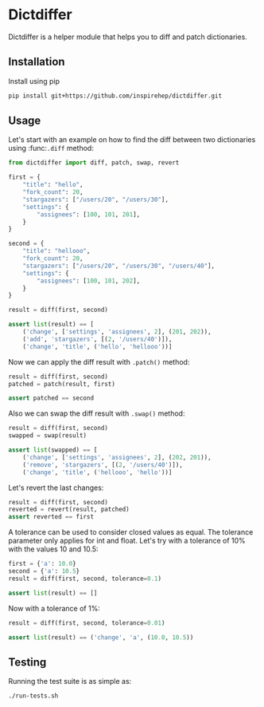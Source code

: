 
# Dictdiffer
Dictdiffer is a helper module that helps you to diff and patch dictionaries.

## Installation
 Install using pip
 ```bash
pip install git+https://github.com/inspirehep/dictdiffer.git
```

## Usage
Let's start with an example on how to find the diff between two dictionaries using :func:`.diff` method:

```python
from dictdiffer import diff, patch, swap, revert

first = {
	"title": "hello",
	"fork_count": 20,
	"stargazers": ["/users/20", "/users/30"],
	"settings": {
		"assignees": [100, 101, 201],
	}
}

second = {
	"title": "hellooo",
	"fork_count": 20,
	"stargazers": ["/users/20", "/users/30", "/users/40"],
	"settings": {
		"assignees": [100, 101, 202],
	}
}

result = diff(first, second)

assert list(result) == [
	('change', ['settings', 'assignees', 2], (201, 202)),
	('add', 'stargazers', [(2, '/users/40')]),
	('change', 'title', ('hello', 'hellooo'))]

```

Now we can apply the diff result with `.patch()` method:

```python
result = diff(first, second)
patched = patch(result, first)

assert patched == second
```

Also we can swap the diff result with `.swap()` method:

```python
result = diff(first, second)
swapped = swap(result)

assert list(swapped) == [
	('change', ['settings', 'assignees', 2], (202, 201)),
	('remove', 'stargazers', [(2, '/users/40')]),
	('change', 'title', ('hellooo', 'hello'))]
```
Let's revert the last changes:
```python
result = diff(first, second)
reverted = revert(result, patched)
assert reverted == first
```

A tolerance can be used to consider closed values as equal.
The tolerance parameter only applies for int and float.
Let's try with a tolerance of 10% with the values 10 and 10.5:
```python
first = {'a': 10.0}
second = {'a': 10.5}
result = diff(first, second, tolerance=0.1)

assert list(result) == []
```

Now with a tolerance of 1%:
```python
result = diff(first, second, tolerance=0.01)

assert list(result) == ('change', 'a', (10.0, 10.5))
```
## Testing
Running the test suite is as simple as:
```bash
./run-tests.sh
```
